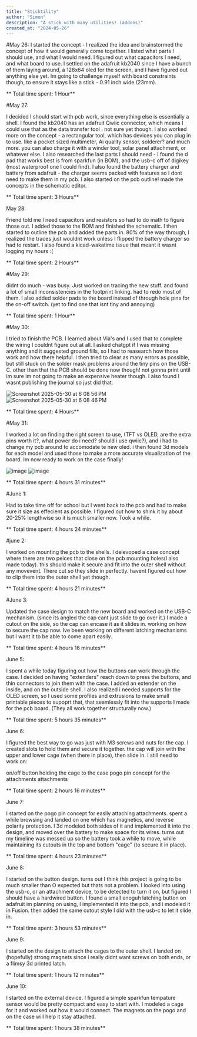 ```yaml
---
title: "Sticktility"
author: "Simon"
description: "A stick with many utilities! (addons)"
created_at: "2024-05-26"
---
```

 
#May 26: 
I started the concept - I realized the idea and brainstormed the concept of how it would generally come together. I listed what parts I should use, and what I would need. I figured out what capacitors I need, and what board to use. I settled on the adafruit kb2040 since I have a bunch of them laying around, a 128x64 oled for the screen, and I have figured out anything else yet. Im going to challenge myself with board constraints though, to ensure it stays like a stick - 0.91 inch wide (23mm). 


** Total time spent: 1 Hour**

#May 27: 

I decided I should start with pcb work, since everything else is essentially a shell. I found the kb2040 has an adafruit Qwiic connector, which means I could use that as the data transfer tool . not sure yet though. I also worked more on the concept - a rectangular tool, which has devices you can plug in to use. like a pocket sized multimeter, Ai quality sensor, solderer? and much more. you can also charge it with a winder tool, solar panel attachment, or whatever else. I also researched the last parts I should need - I found the d pad that works best is from sparkfun (in BOM), and the usb-c off of digikey (most waterproof one I could find). I also found the battery charger and battery from adafruit - the charger seems packed with features so I dont need to make them in my pcb. I also started on the pcb outline! made the concepts in the schematic editor.

** Total time spent: 3 Hours**

May 28:

Friend told me I need capacitors and resistors so had to do math to figure those out. I added those to the BOM and finished the schematic. I then started to outline the pcb and added the parts in. 80% of the way through, I realized the traces just wouldnt work unless I flipped the battery charger so had to restart. I also found a kicad-wakatime issue that meant it wasnt logging my hours :(

** Total time spent: 2 Hours**

#May 29: 

didnt do much - was busy. Just worked on tracing the new stuff. and found a lot of small inconsistencies in the footprint linking. had to redo most of them. I also added solder pads to the board instead of through hole pins for the on-off switch. (yet to find one that isnt tiny and annoying)

** Total time spent: 1 Hour**

#May 30: 

I tried to finish the PCB. I learned about Via's and I used that to complete the wiring I couldnt figure out at all. I asked chatgpt if I was missing anything and it suggested ground fills, so I had to reasearch how those work and how there helpful. I then tried to clear as many errors as possible, but still stuck on the solder mask problems around the tiny pins on the USB-C. other than that the PCB should be done now though! not gonna print until im sure im not going to make an expensive heater though. I also found I wasnt publishing the journal so just did that.

![Screenshot 2025-05-30 at 6 08 56 PM](https://github.com/user-attachments/assets/8d19ea9e-5798-4703-925f-01eef8e8dcec)
![Screenshot 2025-05-30 at 6 08 46 PM](https://github.com/user-attachments/assets/7641994d-bda6-48e2-b90f-3aa0c3e34070)


** Total time spent: 4 Hours**

#May 31: 

I worked a lot on finding the right screen to use, (TFT vs OLED, are the extra pins worth it?, what power do i need? should i use qwiic?), and i had to change my pcb around to accomodate te new oled. i then found 3d models for each model and used those to make a more accurate visualization of the board. Im now ready to work on the case finally!

![image](https://github.com/user-attachments/assets/3b66380e-714b-4adb-9922-42bd0eb6f7b9)
![image](https://github.com/user-attachments/assets/4cda4002-622f-441d-8c29-7a6ccb107d57)


** Total time spent: 4 hours 31 minutes**

#June 1:

Had to take time off for school but I went back to the pcb and had to make sure it size as effecient as possible. I figured out how to shink it by about 20-25% lengthwise so it is much smaller now. Took a while.

** Total time spent: 4 hours 24 minutes**

#june 2:

I worked on mounting the pcb to the shells. I delevoped a case concept where there are two peices that close on the pcb mounting holes(I also made today). this should make it secure and fit into the outer shell without any movevent. There cut so they slide in perfectly. havent figured out how to clip them into the outer shell yet though.

** Total time spent: 4 hours 21 minutes**

#June 3:

Updated the case design to match the new board and worked on the USB-C mechanism. (since its angled the cap cant just slide to go over it.) I made a cutout on the side, so the cap can encase it as it slides in. working on how to secure the cap now. Ive been working on different latching mechanisms but I want it to be able to come apart easily.

** Total time spent: 4 hours 16 minutes**



June 5:

I spent a while today figuring out how the buttons can work through the case. I decided on having "extenders" reach down to press the buttons, and thin connectors to join them with the case. I added an extender on the inside, and on the outside shell. I also realized i needed supports for the OLED screen, so I used some profiles and extrusions to make small printable pieces to supoprt that, that seamlessly fit into the supports I made for the pcb board. (They all work together structurally now.)

** Total time spent: 5 hours 35 minutes**

June 6:

I figured the best way to go was just with M3 screws and nuts for the cap. I created slots to hold them and secure it together. the cap will join with the upper and lower cage (when there in place), then slide in. I still need to work on:

on/off button
holding the cage to the case
pogo pin concept for the attachments
attachments

** Total time spent: 2 hours 16 minutes**

June 7:

I started on the pogo pin concept for easily attaching attachments. spent a while browsing and landed on one which has magnetics, and reverse polarity protection. I 3d modeled both sides of it and implemented it into the design, and moved over the battery to make space for its wires. turns out my timeline was messed up so the battery took a while to move, while maintaining its cutouts in the top and bottom "cage" (to secure it in place).

** Total time spent: 4 hours 23 minutes**

June 8: 

I started on the button design. turns out I think this project is going to be much smaller than O expected but thats not a problem. I looked into using the usb-c, or an attachment device, to be detected to turn it on, but figured I should have a hardwired button. I found a small enoguh latching button on adafruit im planning on using, I implemented it into the pcb, and i modeled it in Fusion. then added the same cutout style I did with the usb-c to let it slide in.

** Total time spent: 3 hours 53 minutes**

June 9: 

I started on the design to attach the cages to the outer shell. I landed on (hopefully) strong magnets since i really didnt want screws on both ends, or a flimsy 3d printed latch.

** Total time spent: 1 hours 12 minutes**

June 10: 

I started on the external device. I figured a simple sparkfun tempature sensor would be pretty compact and easy to start with. I modeled a cage for it and worked out how it would connect. The magnets on the pogo and on the case will help it stay attached. 

** Total time spent: 1 hours 38 minutes**